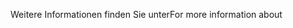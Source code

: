 <span data-ttu-id="0ae25-101">Weitere Informationen finden Sie unter</span><span class="sxs-lookup"><span data-stu-id="0ae25-101">For more information about</span></span>